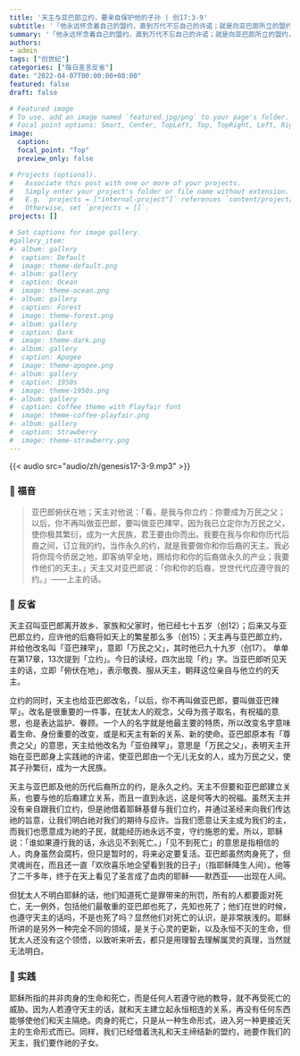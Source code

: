 ```yaml
---
title: '天主与亚巴郎立约，要亲自保护他的子孙 | 创17:3-9'
subtitle: '「他永远怀念着自己的盟约，直到万代不忘自己的许诺；就是向亚巴郎所立的盟约，向依撒格所起的誓诺。」（咏105:9）'
summary: '「他永远怀念着自己的盟约，直到万代不忘自己的许诺；就是向亚巴郎所立的盟约，向依撒格所起的誓诺。」（咏105:9）'
authors:
- admin
tags: ["创世纪"]
categories: ["每日圣言反省"]
date: "2022-04-07T00:00:00+08:00"
featured: false
draft: false

# Featured image
# To use, add an image named `featured.jpg/png` to your page's folder.
# Focal point options: Smart, Center, TopLeft, Top, TopRight, Left, Right, BottomLeft, Bottom, BottomRight
image:
  caption:
  focal_point: "Top"
  preview_only: false

# Projects (optional).
#   Associate this post with one or more of your projects.
#   Simply enter your project's folder or file name without extension.
#   E.g. `projects = ["internal-project"]` references `content/project/deep-learning/index.md`.
#   Otherwise, set `projects = []`.
projects: []

# Set captions for image gallery.
#gallery_item:
#- album: gallery
#  caption: Default
#  image: theme-default.png
#- album: gallery
#  caption: Ocean
#  image: theme-ocean.png
#- album: gallery
#  caption: Forest
#  image: theme-forest.png
#- album: gallery
#  caption: Dark
#  image: theme-dark.png
#- album: gallery
#  caption: Apogee
#  image: theme-apogee.png
#- album: gallery
#  caption: 1950s
#  image: theme-1950s.png
#- album: gallery
#  caption: Coffee theme with Playfair font
#  image: theme-coffee-playfair.png
#- album: gallery
#  caption: Strawberry
#  image: theme-strawberry.png
---
```


{{< audio src="audio/zh/genesis17-3-9.mp3" >}}

### :love_letter: 福音
> 亚巴郎俯伏在地；天主对他说：「看，是我与你立约：你要成为万民之父；以后，你不再叫做亚巴郎，要叫做亚巴辣罕，因为我已立定你为万民之父，使你极其繁衍，成为一大民族，君王要由你而出。我要在我与你和你历代后裔之间，订立我的约，当作永久的约，就是我要做你和你后裔的天主。我必将你现今侨居之地，即客纳罕全地，赐给你和你的后裔做永久的产业；我要作他们的天主。」天主又对亚巴郎说：「你和你的后裔，世世代代应遵守我的约。」——上主的话。

### :speech_balloon: 反省
天主召叫亚巴郎离开故乡、家族和父家时，他已经七十五岁（创12）；后来又与亚巴郎立约，应许他的后裔将如天上的繁星那么多（创15）；天主再与亚巴郎立约，并给他改名叫「亚巴辣罕」，意即「万民之父」，其时他已九十九岁（创17）。
单单在第17章，13次提到「立约」。今日的读经，四次出现「约」字。当亚巴郎听见天主的话，立即「俯伏在地」，表示敬畏、服从天主，朝拜这位亲自与他立约的天主。

立约的同时，天主也给亚巴郎改名，「以后，你不再叫做亚巴郎，要叫做亚巴辣罕」。改名是很重要的一件事，在犹太人的观念，父母为孩子取名，有祝福的意思，也是表达监护、眷顾。一个人的名字就是他最主要的特质，所以改变名字意味着生命、身份重要的改变，或是和天主有新的关系、新的使命。亚巴郎原本有「尊贵之父」的意思，天主给他改名为「亚伯辣罕」，意思是「万民之父」，表明天主开始在亚巴郎身上实践祂的许诺，使亚巴郎由一个无儿无女的人，成为万民之父，使其子孙繁衍，成为一大民族。

天主与亚巴郎及他的历代后裔所立的约，是永久之约。天主不但要和亚巴郎建立关系，也要与他的后裔建立关系，而且一直到永远，这是何等大的祝福。虽然天主并没有亲自跟我们立约，但是祂借着耶稣基督与我们立约，并通过圣经来向我们传达祂的旨意，让我们明白祂对我们的期待与应许。当我们愿意让天主成为我们的主，而我们也愿意成为祂的子民，就能经历祂永远不变，守约施恩的爱。所以，耶稣说：「谁如果遵行我的话，永远见不到死亡。」「见不到死亡」的意思是指相信的人，肉身虽然会腐朽，但只是暂时的，将来必定要复活。亚巴郎虽然肉身死了，但灵魂尚在，而且还一直「欢欣喜乐地企望看到我的日子」（指耶稣降生人间）。他等了二千多年，终于在天上看见了圣言成了血肉的耶稣——默西亚——出现在人间。

但犹太人不明白耶稣的话，他们知道死亡是罪带来的刑罚，所有的人都要面对死亡，无一例外，包括他们最敬重的亚巴郎也死了，先知也死了；他们在世的时候，也遵守天主的话吗，不是也死了吗？显然他们对死亡的认识，是非常肤浅的。耶稣所讲的是另外一种完全不同的领域，是关于心灵的更新，以及永恒不灭的生命，但犹太人还没有这个领悟，以致听来听去，都只是用理智去理解属灵的真理，当然就无法明白。

### :runner: 实践
耶稣所指的并非肉身的生命和死亡，而是任何人若遵守祂的教导，就不再受死亡的威胁。因为人若遵守天主的话，就和天主建立起永恒相连的关系，再没有任何东西能够使他们和天主隔绝。肉身的死亡，只是从一种生命形式，进入另一种更接近天主的生命形式而已。同样，我们已经借着洗礼和天主缔结新的盟约，祂要作我们的天主，我们要作祂的子女。
